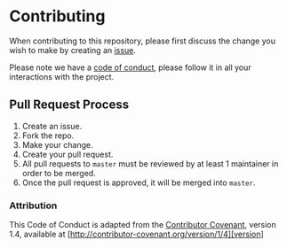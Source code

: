 # Contributing

When contributing to this repository, please first discuss the change you wish to make by creating an [issue](https://github.com/UBC-LA-Hackathon/student-dashboard/issues).

Please note we have a [code of conduct](./CODE_OF_CONDUCT.md), please follow it in all your interactions with the project.

## Pull Request Process

1. Create an issue.
1. Fork the repo.
1. Make your change.
1. Create your pull request.
1. All pull requests to `master` must be reviewed by at least 1 maintainer in order to be merged.
1. Once the pull request is approved, it will be merged into `master`.
   
### Attribution

This Code of Conduct is adapted from the [Contributor Covenant][homepage], version 1.4,
available at [http://contributor-covenant.org/version/1/4][version]

[homepage]: http://contributor-covenant.org
[version]: http://contributor-covenant.org/version/1/4/
